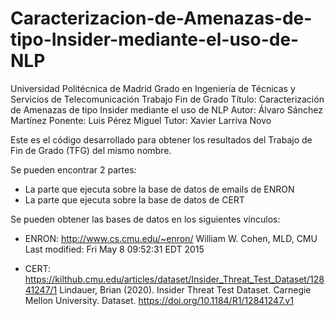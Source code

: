 # Caracterizacion-de-Amenazas-de-tipo-Insider-mediante-el-uso-de-NLP
Universidad Politécnica de Madrid
Grado en Ingeniería de Técnicas y Servicios de Telecomunicación
Trabajo Fin de Grado
Título: Caracterización de Amenazas de tipo Insider mediante el uso de NLP
Autor: Álvaro Sánchez Martínez
Ponente: Luis Pérez Miguel
Tutor: Xavier Larriva Novo

Este es el código desarrollado para obtener los resultados del Trabajo de Fin de Grado (TFG) del mismo nombre.

Se pueden encontrar 2 partes:
  -  La parte que ejecuta sobre la base de datos de emails de ENRON
  -  La parte que ejecuta sobre la base de datos de CERT

Se pueden obtener las bases de datos en los siguientes vínculos:

  -  ENRON: http://www.cs.cmu.edu/~enron/
            William W. Cohen, MLD, CMU Last modified: Fri May 8 09:52:31 EDT 2015

  -  CERT: https://kilthub.cmu.edu/articles/dataset/Insider_Threat_Test_Dataset/12841247/1
           Lindauer, Brian (2020). Insider Threat Test Dataset. Carnegie Mellon University. Dataset. https://doi.org/10.1184/R1/12841247.v1

